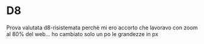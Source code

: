 # D8
 Prova valutata d8-risistemata perchè mi ero accorto che lavoravo con zoom al 80% del web... ho cambiato solo un po le grandezze in px
